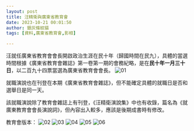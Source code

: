 ```yaml
---
layout: post
title: 汪精衛與廣東省教育會
date: 2023-10-21 00:01:50
author: 銀灰條紋貓
tags: [資料,廣東省教育會,影相]

---
```



汪就任廣東省教育會會長開啟政治生涯在民十年（歸國時間在民九），具體的當選時間根據《廣東省教育會雜誌》第一卷第一期的會務紀略，是在**民十年一月三十日**，以二百九十四票當選為廣東省教育會會長。
![01](https://s2.loli.net/2023/10/30/KULQiTaGA3gprof.jpg)

就職演說也在刊登在本期《廣東省教育會雜誌》，但不能確定具體的就職日是否和選舉日是同一天。

該就職演說除了教育會雜誌上有刊登，《汪精衛演說集》中也有收錄，篇名為《就廣東教育會會長演說詞》，但內容出入較多，應該是後期成書時有修改。

教育會版本：
![02](https://s2.loli.net/2023/10/30/5EbkJF8mlcRQTNe.jpg)
![03](https://s2.loli.net/2023/10/30/UnyhXO2pYdW67tF.jpg)
![04](https://s2.loli.net/2023/10/30/1eryZ4BQvgilNfc.jpg)
![05](https://s2.loli.net/2023/10/30/vz1CMNnFEuWAqlh.jpg)
![06](https://s2.loli.net/2023/10/30/Zsdu9pr86CJ1V4a.jpg)



